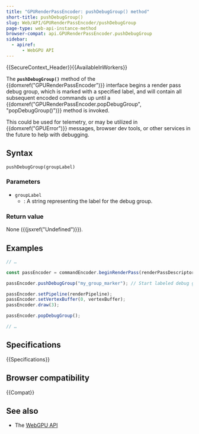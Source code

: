 ```yaml
---
title: "GPURenderPassEncoder: pushDebugGroup() method"
short-title: pushDebugGroup()
slug: Web/API/GPURenderPassEncoder/pushDebugGroup
page-type: web-api-instance-method
browser-compat: api.GPURenderPassEncoder.pushDebugGroup
sidebar:
  - apiref:
      - WebGPU API
---
```


{{SecureContext_Header}}{{AvailableInWorkers}}

The **`pushDebugGroup()`** method of the
{{domxref("GPURenderPassEncoder")}} interface begins a render pass debug group, which is marked with a specified label, and will contain all subsequent encoded commands up until a {{domxref("GPURenderPassEncoder.popDebugGroup", "popDebugGroup()")}} method is invoked.

This could be used for telemetry, or may be utilized in {{domxref("GPUError")}} messages, browser dev tools, or other services in the future to help with debugging.

## Syntax

```js-nolint
pushDebugGroup(groupLabel)
```

### Parameters

- `groupLabel`
  - : A string representing the label for the debug group.

### Return value

None ({{jsxref("Undefined")}}).

## Examples

```js
// …

const passEncoder = commandEncoder.beginRenderPass(renderPassDescriptor);

passEncoder.pushDebugGroup("my_group_marker"); // Start labeled debug group

passEncoder.setPipeline(renderPipeline);
passEncoder.setVertexBuffer(0, vertexBuffer);
passEncoder.draw(3);

passEncoder.popDebugGroup();

// …
```

## Specifications

{{Specifications}}

## Browser compatibility

{{Compat}}

## See also

- The [WebGPU API](/en-US/docs/Web/API/WebGPU_API)
